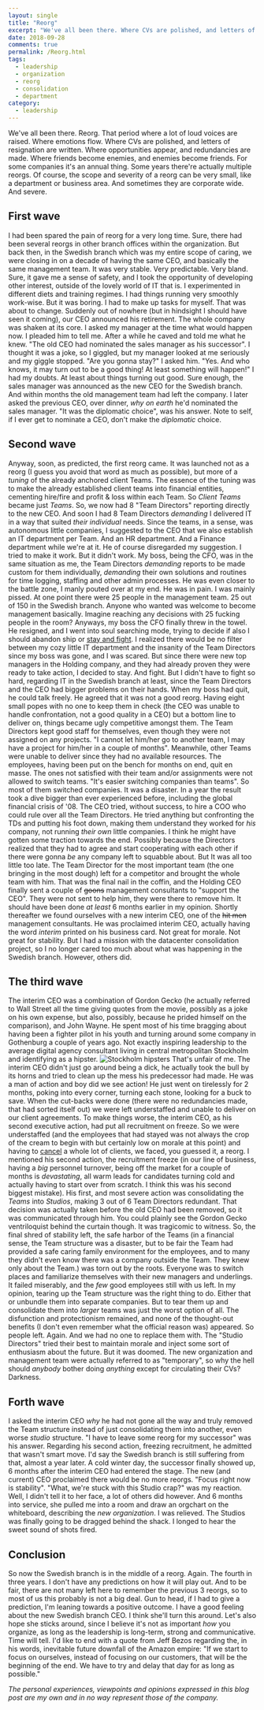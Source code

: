```yaml
---
layout: single
title: "Reorg"
excerpt: "We've all been there. Where CVs are polished, and letters of resignation are written."
date: 2018-09-28
comments: true
permalink: /Reorg.html
tags:
  - leadership
  - organization
  - reorg
  - consolidation
  - department
category:
  - leadership
---
```

We've all been there. 
Reorg.
That period where a lot of loud voices are raised. 
Where emotions flow.
Where CVs are polished, and letters of resignation are written.
Where opportunities appear, and redundancies are made.
Where friends become enemies, and enemies become friends.
For some companies it's an annual thing. Some years there're actually multiple reorgs. Of course, the scope and severity of a reorg can be very small, like a department or business area. And sometimes they are corporate wide. And severe.

## First wave
I had been spared the pain of reorg for a very long time.
Sure, there had been several reorgs in other branch offices within the organization. But back then, in the Swedish branch which was my entire scope of caring, we were closing in on a decade of having the same CEO, and basically the same management team. 
It was very stable. Very predictable. Very bland.
Sure, it gave me a sense of safety, and I took the opportunity of developing other interest, outside of the lovely world of IT that is. I experimented in different diets and training regimes. I had things running very smoothly work-wise. 
But it was boring. I had to make up tasks for myself.
That was about to change.
Suddenly out of nowhere (but in hindsight I should have seen it coming), our CEO announced his retirement. 
The whole company was shaken at its core. I asked my manager at the time what would happen now.
I pleaded him to tell me. After a while he caved and told me what he knew.
"The old CEO had nominated the sales manager as his successor".
I thought it was a joke, so I giggled, but my manager looked at me seriously and my giggle stopped.
"Are you gonna stay?" I asked him.
"Yes. And who knows, it may turn out to be a good thing! At least something will happen!"
I had my doubts. At least about things turning out good.
Sure enough, the sales manager was announced as the new CEO for the Swedish branch. 
And within months the old management team had left the company.
I later asked the previous CEO, over dinner, *why on earth* he'd nominated the sales manager.
"It was the diplomatic choice", was his answer.
Note to self, if I ever get to nominate a CEO, don't make the *diplomatic* choice.

## Second wave
Anyway, soon, as predicted, the first reorg came.
It was launched not as a reorg (I guess you avoid that word as much as possible), but more of a *tuning* of the already anchored client Teams.
The essence of the tuning was to make the already established client teams into financial entities, cementing hire/fire and profit & loss within each Team. So *Client Teams* became just *Teams*. So, we now had 8 "Team Directors" reporting directly to the new CEO.
And soon I had 8 Team Directors *demanding* I delivered IT in a way that suited *their individual* needs. Since the teams, in a sense, was autonomous little companies, I suggested to the CEO that we also establish an IT department per Team. And an HR department. And a Finance department while we're at it.
He of course disregarded my suggestion.
I tried to make it work. 
But it didn't work.
My boss, being the CFO, was in the same situation as me, the Team Directors *demanding* reports to be made custom for them individually, *demanding* their own solutions and routines for time logging, staffing and other admin processes. He was even closer to the battle zone, I manly pouted over at my end. He was in pain. I was mainly pissed.
At one point there were 25 people in the management team. 25 out of 150 in the Swedish branch. Anyone who wanted was welcome to become management basically. Imagine reaching any decisions with 25 fucking people in the room?
Anyways, my boss the CFO finally threw in the towel. He resigned, and I went into soul searching mode, trying to decide if also I should abandon ship or [stay and fight](/Consolidated-Data-Center.html).
I realized there would be no filter between my cozy little IT department and the insanity of the Team Directors since my boss was gone, and I was scared. But since there were new top managers in the Holding company, and they had already proven they were ready to take action, I decided to stay. And fight.
But I didn't have to fight so hard, regarding IT in the Swedish branch at least, since the Team Directors and the CEO had bigger problems on their hands.
When my boss had quit, he could talk freely. He agreed that it was not a good reorg. Having eight small popes with no one to keep them in check (the CEO was unable to handle confrontation, not a good quality in a CEO) but a bottom line to deliver on, things became ugly competitive amongst them.
The Team Directors kept good staff for themselves, even though they were not assigned on any projects. "I cannot let him/her go to another team, I may have a project for him/her in a couple of months". Meanwhile, other Teams were unable to deliver since they had no available resources. 
The employees, having been put on the bench for months on end, quit en masse. The ones not satisfied with their team and/or assignments were not allowed to switch teams. 
"It's easier switching companies than teams". 
So most of them switched companies.
It was a disaster. 
In a year the result took a dive bigger than ever experienced before, including the global financial crisis of '08.
The CEO tried, without success, to hire a COO who could rule over all the Team Directors. He tried anything but confronting the TDs and putting his foot down, making them understand they worked for *his* company, not running *their own* little companies. I think he might have gotten some traction towards the end. Possibly because the Directors realized that they had to agree and start cooperating with each other if there were gonna *be* any company left to squabble about.
But It was all too little too late. The Team Director for the most important team (the one bringing in the most dough) left for a competitor and brought the whole team with him.
That was the final nail in the coffin, and the Holding CEO finally sent a couple of ~~goons~~ management consultants to "support the CEO".
They were not sent to help him, they were there to remove him. 
It should have been done *at least* 6 months earlier in my opinion.
Shortly thereafter we found ourselves with a new interim CEO, one of the ~~hit men~~ management consultants. He was proclaimed interim CEO, actually having the word *interim* printed on his business card. 
Not great for morale. Not great for stability.
But I had a mission with the datacenter consolidation project, so I no longer cared too much about what was happening in the Swedish branch.
However, others did. 

## The third wave
The interim CEO was a combination of Gordon Gecko (he actually referred to Wall Street all the time giving quotes from the movie, possibly as a joke on his own expense, but also, possibly, because he prided himself on the comparison), and John Wayne. He spent most of his time bragging about having been a fighter pilot in his youth and turning around some company in Gothenburg a couple of years ago.
Not exactly inspiring leadership to the average digital agency consultant living in central metropolitan Stockholm and identifying as a hipster.
![Stockholm hipsters](/assets/images/stockholm-hipsters.jpg)
That's unfair of me. The interim CEO didn't just go around being a dick, he actually took the bull by its horns and tried to clean up the mess his predecessor had made. He was a man of action and boy did we see action! He just went on tirelessly for 2 months, poking into every corner, turning each stone, looking for a buck to save.
When the cut-backs were done (there were no redundancies made, that had sorted itself out) we were left understaffed and unable to deliver on our client agreements. To make things worse, the interim CEO, as his second executive action, had put all recruitment on freeze. 
So we were understaffed (and the employees that had stayed was not always the crop of the cream to begin with but certainly low on morale at this point) and having to [cancel](/SLM.html) a whole lot of clients, we faced, you guessed it, a reorg.
I mentioned his second action, the recruitment freeze (in our line of business, having a *big* personnel turnover, being off the market for a couple of months is *devastating*, all warm leads for candidates turning cold and actually having to start over from scratch. I think this was his second biggest mistake). His first, and most severe action was consolidating the *Teams* into *Studios*, making 3 out of 6 Team Directors redundant. That decision was actually taken before the old CEO had been removed, so it was communicated through him. You could plainly see the Gordon Gecko ventriloquist behind the curtain though.
It was tragicomic to witness.
So, the final shred of stability left, the safe harbor of the Teams (in a financial sense, the Team structure was a disaster, but to be fair the Team had provided a safe caring family environment for the employees, and to many they didn't even know there was a company outside the Team. They knew only about the Team.) was torn out by the roots. Everyone was to switch places and familiarize themselves with their new managers and underlings.
It failed miserably, and the *few* good employees still with us left.
In my opinion, tearing up the Team structure was the right thing to do. Either that or unbundle them into separate companies. But to tear them up and consolidate them into *larger* teams was just the worst option of all. The disfunction and protectionism remained, and none of the thought-out benefits (I don't even remember what the official reason was) appeared. So people left. Again. And we had no one to replace them with.
The "Studio Directors" tried their best to maintain morale and inject some sort of enthusiasm about the future. But it was doomed. The new organization and management team were actually referred to as "temporary", so why the hell should *anybody* bother doing *anything* except for circulating their CVs?
Darkness.

## Forth wave
I asked the interim CEO *why* he had not gone all the way and truly removed the Team structure instead of just consolidating them into another, even worse *studio* structure.
"I have to leave some reorg for my successor" was his answer.
Regarding his second action, freezing recruitment, he admitted that wasn't smart move. I'd say the Swedish branch is still suffering from that, almost a year later.
A cold winter day, the successor finally showed up, 6 months after the interim CEO had entered the stage.
The new (and current) CEO proclaimed there would be no more reorgs. 
"Focus right now is stability".
"What, we're stuck with this Studio crap?" was my reaction. Well, I didn't tell it to her face, a lot of others did however.
And 6 months into service, she pulled me into a room and draw an orgchart on the whiteboard, describing the *new organization*. I was relieved. The Studios was finally going to be dragged behind the shack. 
I longed to hear the sweet sound of shots fired.

## Conclusion
So now the Swedish branch is in the middle of a reorg. Again. 
The fourth in three years.
I don't have any predictions on how it will play out. And to be fair, there are not many left here to remember the previous 3 reorgs, so to most of us this probably is not a big deal.
Gun to head, if I had to give a prediction, I'm leaning towards a positive outcome.
I have a good feeling about the new Swedish branch CEO. 
I think she'll turn this around.
Let's also hope she sticks around, since I believe it's not as important *how* you organize, as long as the leadership is long-term, strong and communicative.  
Time will tell.
I'd like to end with a quote from Jeff Bezos regarding the, in his words, inevitable future downfall of the Amazon empire:
"If we start to focus on ourselves, instead of focusing on our customers, that will be the beginning of the end. We have to try and delay that day for as long as possible."

*The personal experiences, viewpoints and opinions expressed in this blog post are my own and in no way represent those of the company.*

